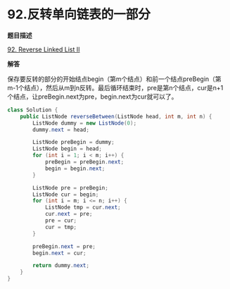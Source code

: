 # 92.反转单向链表的一部分

**题目描述**

[92. Reverse Linked List II](https://leetcode.com/problems/reverse-linked-list-ii/)

**解答**

保存要反转的部分的开始结点begin（第m个结点）和前一个结点preBegin（第m-1个结点），然后从m到n反转。最后循环结束时，pre是第n个结点，cur是n+1个结点，让preBegin.next为pre，begin.next为cur就可以了。

```java
class Solution {
    public ListNode reverseBetween(ListNode head, int m, int n) {
        ListNode dummy = new ListNode(0);
        dummy.next = head;

        ListNode preBegin = dummy;
        ListNode begin = head;
        for (int i = 1; i < m; i++) {
            preBegin = preBegin.next;
            begin = begin.next;
        }

        ListNode pre = preBegin;
        ListNode cur = begin;
        for (int i = m; i <= n; i++) {
            ListNode tmp = cur.next;
            cur.next = pre;
            pre = cur;
            cur = tmp;
        }

        preBegin.next = pre;
        begin.next = cur;

        return dummy.next;
    }
}
```

